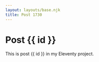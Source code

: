 ```yaml
---
layout: layouts/base.njk
title: Post 1730
---
```


# Post {{ id }}

This is post {{ id }} in my Eleventy project.
